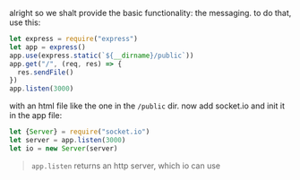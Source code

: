 
alright so we shalt provide the basic functionality: the messaging. to do that, use this:
```js
let express = require("express")
let app = express()
app.use(express.static(`${__dirname}/public`))
app.get("/", (req, res) => {
  res.sendFile()
})
app.listen(3000)
```
with an html file like the one in the `/public` dir. now add socket.io and init it in the app file:
```js
let {Server} = require("socket.io")
let server = app.listen(3000)
let io = new Server(server)
```
> `app.listen` returns an http server, which io can use

